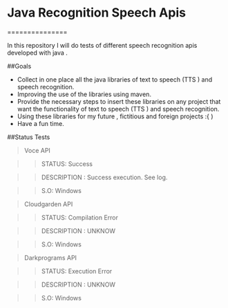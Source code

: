 # Java Recognition Speech Apis
===============

In this repository I will do tests of different speech recognition apis developed with java .

##Goals

  * Collect in one place all the java libraries of text to speech (TTS ) and speech recognition.
  * Improving the use of the libraries using maven.
  * Provide the necessary steps to insert these libraries on any project that want the functionality of text to speech (TTS ) and speech recognition.
  * Using these libraries for my future , fictitious and foreign projects :{ )
  * Have a fun time.

##Status Tests

> Voce API

 >> STATUS: Success
 
 >> DESCRIPTION : Success execution. See log.
 
 >> S.O: Windows

> Cloudgarden API

 >> STATUS: Compilation Error
 
 >> DESCRIPTION : UNKNOW

 >> S.O: Windows
 
> Darkprograms API

 >> STATUS: Execution Error
 
 >> DESCRIPTION : UNKNOW

 >> S.O: Windows 

